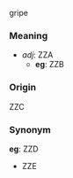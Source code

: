 gripe
### Meaning
+ _adj_: ZZA
    + __eg__: ZZB

### Origin

ZZC

### Synonym

__eg__: ZZD

+ ZZE



